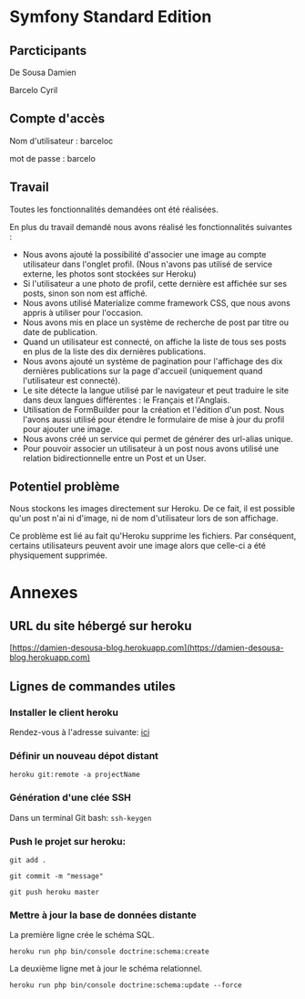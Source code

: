 # Symfony Standard Edition

## Parcticipants

De Sousa Damien

Barcelo Cyril
	
## Compte d'accès

Nom d'utilisateur : barceloc

mot de passe : barcelo
	
## Travail

Toutes les fonctionnalités demandées ont été réalisées.

En plus du travail demandé nous avons réalisé les fonctionnalités suivantes :
* Nous avons ajouté la possibilité d'associer une image au compte utilisateur dans l'onglet profil. (Nous n'avons pas utilisé de service externe, les photos sont stockées sur Heroku)
* Si l'utilisateur a une photo de profil, cette dernière est affichée sur ses posts, sinon son nom est affiché.
* Nous avons utilisé Materialize comme framework CSS, que nous avons appris à utiliser pour l'occasion.
* Nous avons mis en place un système de recherche de post par titre ou date de publication.
* Quand un utilisateur est connecté, on affiche la liste de tous ses posts en plus de la liste des dix dernières publications.
* Nous avons ajouté un système de pagination pour l'affichage des dix dernières publications sur la page d'accueil (uniquement quand l'utilisateur est connecté).
* Le site détecte la langue utilisé par le navigateur et peut traduire le site dans deux langues différentes : le Français et l'Anglais.
* Utilisation de FormBuilder pour la création et l'édition d'un post. Nous l'avons aussi utilisé pour étendre le formulaire de mise à jour du profil pour ajouter une image.
* Nous avons créé un service qui permet de générer des url-alias unique.
* Pour pouvoir associer un utilisateur à un post nous avons utilisé une relation bidirectionnelle entre un Post et un User.

## Potentiel problème

Nous stockons les images directement sur Heroku. De ce fait, il est possible qu'un post n'ai ni d'image, ni de nom d'utilisateur lors de son affichage.

Ce problème est lié au fait qu'Heroku supprime les fichiers. Par conséquent, certains utilisateurs peuvent avoir une image alors que celle-ci a été physiquement supprimée.

# Annexes

## URL du site hébergé sur heroku

[https://damien-desousa-blog.herokuapp.com](https://damien-desousa-blog.herokuapp.com)

## Lignes de commandes utiles

### Installer le client heroku

Rendez-vous à l'adresse suivante: [ici](https://devcenter.heroku.com/articles/heroku-cli#download-and-install)

### Définir un nouveau dépot distant

`heroku git:remote -a projectName`

### Génération d'une clée SSH

Dans un terminal Git bash: `ssh-keygen`

### Push le projet sur heroku:

`git add .`

`git commit -m "message"`

`git push heroku master`

### Mettre à jour la base de données distante

La première ligne crée le schéma SQL.

`heroku run php bin/console doctrine:schema:create`

La deuxième ligne met à jour le schéma relationnel.

`heroku run php bin/console doctrine:schema:update --force`
